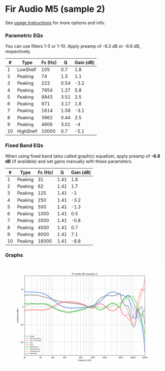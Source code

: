 # Fir Audio M5 (sample 2)
See [usage instructions](https://github.com/jaakkopasanen/AutoEq#usage) for more options and info.

### Parametric EQs
You can use filters 1-5 or 1-10. Apply preamp of -6.3 dB or -6.6 dB, respectively.

|   # | Type      |   Fc (Hz) |    Q |   Gain (dB) |
|-----|-----------|-----------|------|-------------|
|   1 | LowShelf  |       105 | 0.7  |         1.8 |
|   2 | Peaking   |        74 | 1.3  |         1.1 |
|   3 | Peaking   |       223 | 0.54 |        -3.2 |
|   4 | Peaking   |      7654 | 1.27 |         5.8 |
|   5 | Peaking   |      9843 | 3.51 |         2.5 |
|   6 | Peaking   |       971 | 3.17 |         1.6 |
|   7 | Peaking   |      1614 | 1.58 |        -3.1 |
|   8 | Peaking   |      3962 | 0.44 |         2.5 |
|   9 | Peaking   |      4606 | 3.01 |        -4   |
|  10 | HighShelf |     10000 | 0.7  |        -5.1 |

### Fixed Band EQs
When using fixed band (also called graphic) equalizer, apply preamp of **-6.8 dB** (if available) and set gains manually with these parameters.

|   # | Type    |   Fc (Hz) |    Q |   Gain (dB) |
|-----|---------|-----------|------|-------------|
|   1 | Peaking |        31 | 1.41 |         1.8 |
|   2 | Peaking |        62 | 1.41 |         1.7 |
|   3 | Peaking |       125 | 1.41 |        -1   |
|   4 | Peaking |       250 | 1.41 |        -3.2 |
|   5 | Peaking |       500 | 1.41 |        -1.3 |
|   6 | Peaking |      1000 | 1.41 |         0.5 |
|   7 | Peaking |      2000 | 1.41 |        -0.8 |
|   8 | Peaking |      4000 | 1.41 |         0.7 |
|   9 | Peaking |      8000 | 1.41 |         7.1 |
|  10 | Peaking |     16000 | 1.41 |        -8.8 |

### Graphs
![](./Fir%20Audio%20M5%20(sample%202).png)
